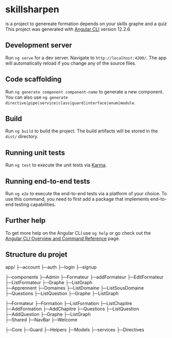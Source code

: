 # skillsharpen

is a project to genereate formation depends on your skills graphe and a quiz 
This project was generated with [Angular CLI](https://github.com/angular/angular-cli) version 12.2.6.

## Development server

Run `ng serve` for a dev server. Navigate to `http://localhost:4200/`. The app will automatically reload if you change any of the source files.

## Code scaffolding

Run `ng generate component component-name` to generate a new component. You can also use `ng generate directive|pipe|service|class|guard|interface|enum|module`.

## Build

Run `ng build` to build the project. The build artifacts will be stored in the `dist/` directory.

## Running unit tests

Run `ng test` to execute the unit tests via [Karma](https://karma-runner.github.io).

## Running end-to-end tests

Run `ng e2e` to execute the end-to-end tests via a platform of your choice. To use this command, you need to first add a package that implements end-to-end testing capabilities.

## Further help

To get more help on the Angular CLI use `ng help` or go check out the [Angular CLI Overview and Command Reference](https://angular.io/cli) page.

## Structure du projet

app/
├─account
 ├─auth
  ├─login
  ├─signup

├─components
 ├─Admin
    ├─Formateur
     ├─addFormateur
     ├─EditFormateur
     ├─ListFormateur
     ├─Graphe
      ├─ListGraph   
 ├─Apprennent
    ├─Domaines
      ├─ListDomaine
      ├─ListSousDomaine
    ├─Questions
      ├─ListQuestion
    ├─Graphe
      ├─ListGraph

 ├─Formateur
    ├─Formation
      ├─ListFormation
      ├─ListChapitre
      ├─AddFormation
      ├─AddChapitre
    ├─Questions
      ├─ListQuestion
      ├─AddQuestion
    ├─Graphe
      ├─ListGraph     
  ├─Shared
    ├─NavBar
    ├─Welcome

 ├─Core
   ├─Guard
   ├─Helpers
   ├─Models
   ├─services
   ├─Directives 
        



